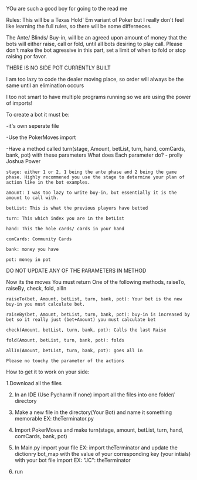 YOu are such a good boy for going to the read me

Rules:
This will be a Texas Hold' Em variant of Poker but I really don't feel like learning the full rules, so there will be some differneces.

The Ante/ Blinds/ Buy-in, will be an agreed upon amount of money that the bots will either raise, call or fold, until all bots desiring to play call.
Please don't make the bot agressive in this part, set a limit of when to fold or stop raising por favor.

THERE IS NO SIDE POT CURRENTLY BUILT

I am too lazy to code the dealer moving place, so order will always be the same until an elimination occurs

I too not smart to have multiple programs running so we are using the power of imports!

To create a bot it must be:

-it's own seperate file

-Use the PokerMoves import

-Have a method called turn(stage, Amount, betList, turn, hand, comCards, bank, pot) with these parameters
 What does Each parameter do? - prolly Joshua Power
 
	stage: either 1 or 2, 1 being the ante phase and 2 being the game phase. Highly recommened you use the stage to determine your plan of action like in the bot examples.
 
	amount: I was too lazy to write buy-in, but essentially it is the amount to call with.
 
	betList: This is what the previous players have betted
 
	turn: This which index you are in the betList
 
	hand: This the hole cards/ cards in your hand
 
	comCards: Community Cards
 
	bank: money you have
 
	pot: money in pot

DO NOT UPDATE ANY OF THE PARAMETERS IN METHOD

 Now its the moves
 You must return One of the following methods, raiseTo, raiseBy, check, fold, allIn
 
	raiseTo(bet, Amount, betList, turn, bank, pot): Your bet is the new buy-in you must calculate bet.
 
	raiseBy(bet, Amount, betList, turn, bank, pot): buy-in is increased by bet so it really just (bet+Amount) you must calculate bet
 
	check(Amount, betList, turn, bank, pot): Calls the last Raise
 
	fold(Amount, betList, turn, bank, pot): folds
 
	allIn(Amount, betList, turn, bank, pot): goes all in
 
	Please no touchy the parameter of the actions

How to get it to work on your side:

1.Download all the files

2. In an IDE (Use Pycharm if none) import all the files into one folder/ directory

3. Make a new file in the directory(Your Bot) and name it something memorable EX: theTerminator.py

4. Import PokerMoves and make turn(stage, amount, betList, turn, hand, comCards, bank, pot)

5. In Main.py import your file EX: import theTerminator and update the dictionry bot_map with the value of your corresponding key (your intials) with your bot file import EX: "JC": theTerminator

6. run
